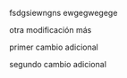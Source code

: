 fsdgsiewngns
ewgegwegege





otra modificación más 



primer cambio adicional



segundo cambio adicional